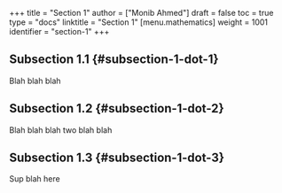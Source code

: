 +++
title = "Section 1"
author = ["Monib Ahmed"]
draft = false
toc = true
type = "docs"
linktitle = "Section 1"
[menu.mathematics]
  weight = 1001
  identifier = "section-1"
+++

## Subsection 1.1 {#subsection-1-dot-1}

Blah blah blah


## Subsection 1.2 {#subsection-1-dot-2}

Blah blah blah two blah blah


## Subsection 1.3 {#subsection-1-dot-3}

Sup blah here
